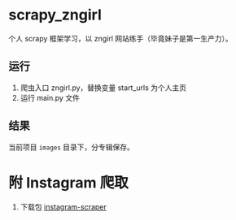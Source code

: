# scrapy_zngirl
个人 scrapy 框架学习，以 zngirl 网站练手（毕竟妹子是第一生产力）。

## 运行
1. 爬虫入口 zngirl.py，替换变量 start_urls 为个人主页
2. 运行 main.py 文件

## 结果
当前项目 `images` 目录下，分专辑保存。

# 附 Instagram 爬取
1. 下载包 [instagram-scraper](https://github.com/rarcega/instagram-scraper)
